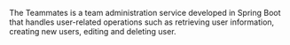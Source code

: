 The Teammates is a team administration service developed in Spring Boot that handles user-related operations such as retrieving user information, creating new users, editing and deleting user.